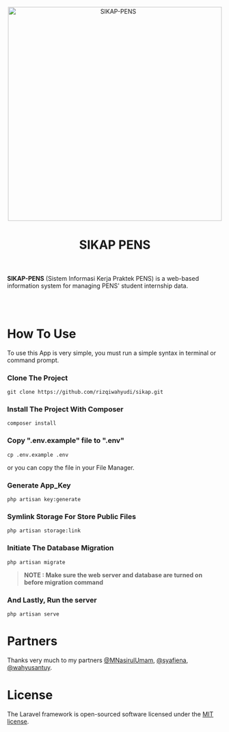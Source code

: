 <p align="center">
    <img width="500px" alt="SIKAP-PENS" src="https://user-images.githubusercontent.com/41534140/117836941-3693c780-b2a3-11eb-95f1-23721296c288.png">
    <br>
    <h1 align="center">SIKAP PENS</h1>
    <br><br>
    <b>SIKAP-PENS</b> (Sistem Informasi Kerja Praktek PENS) is a web-based information system for managing PENS' student internship data.
</p>
<br><br>

# How To Use
To use this App is very simple, you must run a simple syntax in terminal or command prompt.

### Clone The Project
```
git clone https://github.com/rizqiwahyudi/sikap.git
```

### Install The Project With Composer
```
composer install
```

### Copy ".env.example" file to ".env"
```
cp .env.example .env
```
or you can copy the file in your File Manager.

### Generate App_Key
```
php artisan key:generate
```

### Symlink Storage For Store Public Files
```
php artisan storage:link
```

### Initiate The Database Migration
```
php artisan migrate
```
<!-- or You can make the seed with the following command <b>(RECOMMENDED)</b> :
```
php artisan migrate --seed
``` -->

> **NOTE : Make sure the web server and database are turned on before migration command**

### And Lastly, Run the server
```
php artisan serve
```

# Partners
Thanks very much to my partners [@MNasirulUmam](https://github.com/MNasirulUmam/), [@syafiena](https://github.com/syafiena/), [@wahyusantuy](https://github.com/wahyusantuy/).

# License
The Laravel framework is open-sourced software licensed under the [MIT license](https://opensource.org/licenses/MIT).
